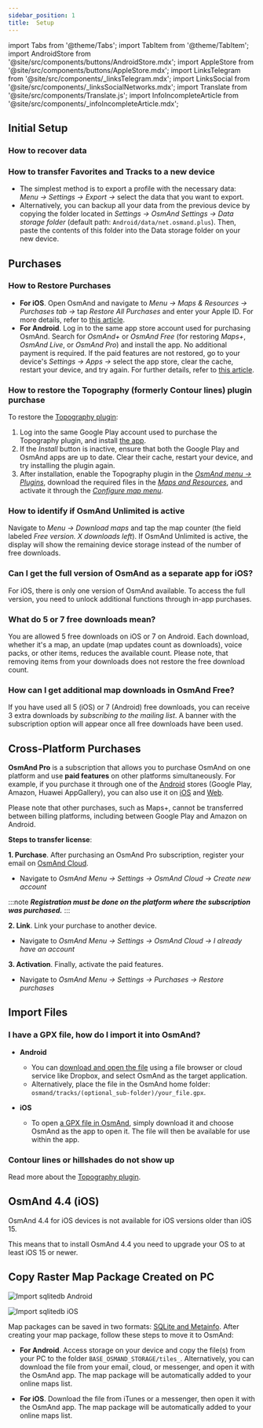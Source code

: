 ```yaml
---
sidebar_position: 1
title:  Setup
---
```


import Tabs from '@theme/Tabs';
import TabItem from '@theme/TabItem';
import AndroidStore from '@site/src/components/buttons/AndroidStore.mdx';
import AppleStore from '@site/src/components/buttons/AppleStore.mdx';
import LinksTelegram from '@site/src/components/_linksTelegram.mdx';
import LinksSocial from '@site/src/components/_linksSocialNetworks.mdx';
import Translate from '@site/src/components/Translate.js';
import InfoIncompleteArticle from '@site/src/components/_infoIncompleteArticle.mdx';


## Initial Setup

### How to recover data

### How to transfer Favorites and Tracks to a new device

- The simplest method is to export a profile with the necessary data: *Menu → Settings → Export →* select the data that you want to export.
- Alternatively, you can backup all your data from the previous device by copying the folder located in *Settings → OsmAnd Settings → Data storage folder* (default path: `Android/data/net.osmand.plus`). Then, paste the contents of this folder into the Data storage folder on your new device.


## Purchases

### How to Restore Purchases

- **For iOS**. Open OsmAnd and navigate to *Menu → Maps & Resources → Purchases tab →* tap *Restore All Purchases* and enter your Apple ID. For more details, refer to [this article](../purchases/ios.md#restore-purchases).
- **For Android**. Log in to the same app store account used for purchasing OsmAnd. Search for *OsmAnd+* or *OsmAnd Free* (for restoring *Maps+*, *OsmAnd Live*, or *OsmAnd Pro*) and install the app.
No additional payment is required. If the paid features are not restored, go to your device's *Settings → Apps →* select the app store, clear the cache, restart your device, and try again. For further details, refer to [this article](../purchases/android.md#restore-purchases).


### How to restore the Topography (formerly Contour lines) plugin purchase

To restore the [Topography plugin](https://play.google.com/store/apps/details?id=net.osmand.srtmPlugin.paid):

1. Log into the same Google Play account used to purchase the Topography plugin, and install [the app](https://play.google.com/store/apps/details?id=net.osmand.srtmPlugin.paid).
2. If the *Install* button is inactive, ensure that both the Google Play and OsmAnd apps are up to date. Clear their cache, restart your device, and try installing the plugin again.
3. After installation, enable the Topography plugin in the *[OsmAnd menu → Plugins](../plugins/topography.md)*, download the required files in the *[Maps and Resources](../start-with/download-maps.md#maps-and-resources)*, and activate it through the *[Configure map menu](../map/configure-map-menu.md)*.


### How to identify if OsmAnd Unlimited is active

Navigate to *Menu → Download maps* and tap the map counter (the field labeled *Free version. X downloads left*). If OsmAnd Unlimited is active, the display will show the remaining device storage instead of the number of free downloads.

### Can I get the full version of OsmAnd as a separate app for iOS?

For iOS, there is only one version of OsmAnd available. To access the full version, you need to unlock additional functions through in-app purchases.


### What do 5 or 7 free downloads mean?

You are allowed 5 free downloads on iOS or 7 on Android. Each download, whether it's a map, an update (map updates count as downloads), voice packs, or other items, reduces the available count. Please note, that removing items from your downloads does not restore the free download count.


### How can I get additional map downloads in OsmAnd Free?

If you have used all 5 (iOS) or 7 (Android) free downloads, you can receive 3 extra downloads by *subscribing to the mailing list*. A banner with the subscription option will appear once all free downloads have been used.


## Cross-Platform Purchases

**OsmAnd Pro** is a subscription that allows you to purchase OsmAnd on one platform and use **paid features** on other platforms simultaneously. For example, if you purchase it through one of the [Android](../purchases/android.md) stores (Google Play, Amazon, Huawei AppGallery), you can also use it on [iOS](../purchases/ios.md) and [Web](https://www.osmand.net/map).

Please note that other purchases, such as Maps+, cannot be transferred between billing platforms, including between Google Play and Amazon on Android.

**Steps to transfer license**:

**1. Purchase**. After purchasing an OsmAnd Pro subscription, register your email on [OsmAnd Cloud](../personal/osmand-cloud.md#backup-and-restore-for-osmand-pro).

- Navigate to *OsmAnd Menu → Settings → OsmAnd Cloud → Create new account*

:::note
***Registration must be done on the platform where the subscription was purchased.***
:::

**2. Link**. Link your purchase to another device.

- Navigate to *OsmAnd Menu → Settings → OsmAnd Cloud → I already have an account*

**3. Activation**. Finally, activate the paid features.

- Navigate to *OsmAnd Menu → Settings → Purchases → Restore purchases*


## Import Files

### I have a GPX file, how do I import it into OsmAnd?

- **Android**
    - You can [download and open the file](../navigation/setup/gpx-navigation.md) using a file browser or cloud service like Dropbox, and select OsmAnd as the target application.
    - Alternatively, place the file in the OsmAnd home folder: `osmand/tracks/(optional_sub-folder)/your_file.gpx`.

- **iOS**
    - To open [a GPX file in OsmAnd](../navigation/setup/gpx-navigation.md), simply download it and choose OsmAnd as the app to open it. The file will then be available for use within the app.

### Contour lines or hillshades do not show up

Read more about the [Topography plugin](../plugins/topography.md).


## OsmAnd 4.4 (iOS)

OsmAnd 4.4 for iOS devices is not available for iOS versions older than iOS 15.

This means that to install OsmAnd 4.4 you need to upgrade your OS to at least iOS 15 or newer.


<!--
## Storage on an SD card (Android)

:::note
When you *turn on a USB drive to share files* with a computer or disconnect the SD card through system settings, the external drive is disconnected from the device and all applications running on the external drive are **immediately terminated**. You can [read more here](https://developer.android.com/guide/topics/data/install-location).
:::

### To move the OsmAnd home (maps) folder to an external SD card:

-   Go to *Settings (on the start screen) →  OsmAnd Settings → Data storage folder*
-   Change the value to a path pointing to the external SD card, on many
    Android systems may contain `/storage/extSdCard` or similar.
    Please note that some versions of Android strictly limit your choice
    of which path will be write-accessible for apps.
-   You are then asked if the contents of the OsmAnd data folder should be moved from
    internal memory to the external SD card.
    You may also perform this manually using a built-in file manager app on the device or via
    connecting the device to a computer as external storage and performing the move from there.


### How do I use my SD card with OsmAnd under Android 4.4+ and 5

If you update your Android to version 4.4.x, you will experience a known
Android issue with the `WRITE_EXTERNAL_STORAGE` permission: Android has
changed the rules so that from now on no application can write to the
external SD card anywhere outside its new standard folder
`Android/data/[PACKAGE-NAME]`. If OsmAnd was installed before updating
your device to Android 4.4.x, it will continue to work (read-only) with
the old, non-standard osmand folder, but won't be able to update any map
and other files there.

Solutions:

-   Move OsmAnd's data folder osmand to the internal storage. \
     **Drawback:** Internal storage can be rather small.
-   Move OsmAnd's data folder osmand into its standard SD folder, \
    for OsmAnd+ : `(extSdCard)/Android/data/net.osmand.plus/files` \
    for OsmAnd : `(extSdCard)/Android/data/net.osmand/files` \
     **Caution:** Whenever you uninstall OsmAnd now, all your data will
    be erased as well! (Unless you unmount your SD card, or rename the
    net.osmand(.plus) folder before de-installation.)

If you manually want to perform the necessary copies/moves, either use a
PC to perform this action on the SD card, or on the device itself use
the file manager tool **which came pre-installed with your Android**
(only these methods will have the necessary write permission). All copy operations
may also be invoked in OsmAnd itself via `Menu/Settings/General/Data
storage folder` but the copy operations may take a long time or result in
errors (e.g. if the SD card is too full).
-->


## Copy Raster Map Package Created on PC

<Tabs groupId="operating-systems">

<TabItem value="android" label="Android">

![Import sqlitedb Android](@site/static/img/plugins/online-maps/import-sqlitedb-android.png)

</TabItem>

<TabItem value="ios" label="iOS">

![Import sqlitedb iOS](@site/static/img/plugins/online-maps/import-sqlitedb-ios.png)  

</TabItem>

</Tabs>

Map packages can be saved in two formats: [SQLite and Metainfo](https://osmand.net/docs/user/map/raster-maps). After creating your map package, follow these steps to move it to OsmAnd:

- **For Android**. Access storage on your device and copy the file(s) from your PC to the folder `BASE_OSMAND_STORAGE/tiles_`. Alternatively, you can download the file from your email, cloud, or messenger, and open it with the OsmAnd app. The map package will be automatically added to your online maps list.

- **For iOS**. Download the file from iTunes or a messenger, then open it with the OsmAnd app. The map package will be automatically added to your online maps list.

